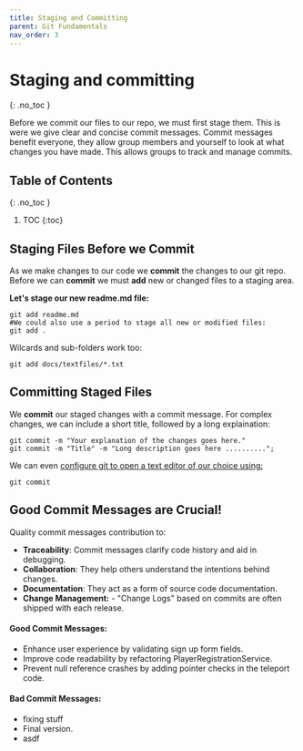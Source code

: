 ```yaml
---
title: Staging and Committing
parent: Git Fundamentals 
nav_order: 3
---
```

<!-- prettier-ignore-start -->
# Staging and committing
{: .no_toc }

Before we commit our files to our repo, we must first stage them. This is were we give clear and concise commit messages. Commit messages benefit everyone, they allow group members and yourself to look at what changes you have made. This allows groups to track and manage commits. 

## Table of Contents
{: .no_toc }

1. TOC
{:toc}

<!-- prettier-ignore-end -->
## Staging Files Before we Commit
As we make changes to our code we **commit** the changes to our git repo.
Before we can **commit** we must **add** new or changed files to a staging area.

**Let's stage our new readme.md file:**
```
git add readme.md
#We could also use a period to stage all new or modified files:
git add .
```

Wilcards and sub-folders work too:
```
git add docs/textfiles/*.txt
```

## Committing Staged Files
We **commit** our staged changes with a commit message.
For complex changes, we can include a short title, followed by a long explaination:

``` 
git commit -m "Your explanation of the changes goes here."
git commit -m "Title" -m "Long description goes here .........."; 
```

We can even [configure git to open a text editor of our choice using:](https://docs.github.com/en/get-started/getting-started-with-git/associating-text-editors-with-git)
```
git commit
```

## Good Commit Messages are Crucial!
Quality commit messages contribution to:
- **Traceability**: Commit messages clarify code history and aid in debugging.
- **Collaboration**: They help others understand the intentions behind changes.
- **Documentation**: They act as a form of source code documentation.
- **Change Management:** - "Change Logs" based on commits are often shipped with
each release.

#### Good Commit Messages:
- Enhance user experience by validating sign up form fields.
- Improve code readability by refactoring PlayerRegistrationService.
- Prevent null reference crashes by adding pointer checks in the teleport code.

#### Bad Commit Messages:
- fixing stuff
- Final version.
- asdf



